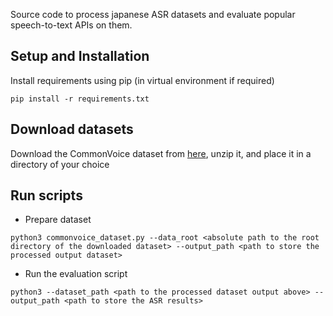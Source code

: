 Source code to process japanese ASR datasets and evaluate popular speech-to-text APIs on them.

## Setup and Installation
Install requirements using pip (in virtual environment if required)
```
pip install -r requirements.txt
```

## Download datasets
Download the CommonVoice dataset from [here](https://dev.commonvoice.allizom.org/en/datasets), unzip it, and place it in a directory of your choice

## Run scripts
- Prepare dataset
```
python3 commonvoice_dataset.py --data_root <absolute path to the root directory of the downloaded dataset> --output_path <path to store the processed output dataset>
```
- Run the evaluation script
```
python3 --dataset_path <path to the processed dataset output above> --output_path <path to store the ASR results>
```
